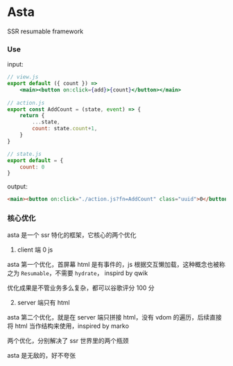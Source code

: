 # Asta

SSR resumable framework

### Use

input:
```jsx
// view.js
export default ({ count }) =>
    <main><button on:click={add}>{count}</button></main>
    
// action.js
export const AddCount = (state, event) => {
    return {
        ...state,
        count: state.count+1,
    }
}

// state.js
export default = {
	count: 0
}
```
output:

```html
<main><button on:click="./action.js?fn=AddCount" class="uuid">0</button></main>
```

### 核心优化

asta 是一个 ssr 特化的框架，它核心的两个优化

1. client 端 0 js

asta 第一个优化，首屏幕 html 是有事件的，js 根据交互懒加载，这种概念也被称之为 `Resumable`，不需要 `hydrate`， inspird by qwik

优化成果是不管业务多么复杂，都可以谷歌评分 100 分

2. server 端只有 html

asta 第二个优化，就是在 server 端只拼接 html，没有 vdom 的遍历，后续直接将 html 当作结构来使用，inspired by marko

两个优化，分别解决了 ssr 世界里的两个瓶颈

asta 是无敌的，好不夸张
